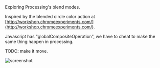 Exploring Processing's blend modes.

Inspired by the blended circle color action at
[http://workshop.chromeexperiments.com/](http://workshop.chromeexperiments.com/).

Javascript has "globalCompositeOperation", we have to cheat to make the same
thing happen in processing.

TODO: make it move.

![screenshot](//dl.dropbox.com/u/3147390/pics/2011-11-11-17-09-07_screen_shot_2011-11-11_at_5.08.39_pm.png)
